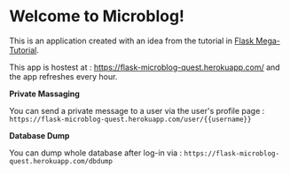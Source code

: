 # Welcome to Microblog!

This is an application created with an idea from the tutorial in [Flask Mega-Tutorial](https://blog.miguelgrinberg.com/post/the-flask-mega-tutorial-part-i-hello-world).

This app is hostest at : https://flask-microblog-quest.herokuapp.com/ and the app refreshes every hour.

**Private Massaging**

You can send a private message to a user via the user's profile page : `https://flask-microblog-quest.herokuapp.com/user/{{username}}`

**Database Dump**

You can dump whole database after log-in via : `https://flask-microblog-quest.herokuapp.com/dbdump`

